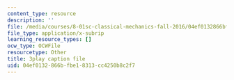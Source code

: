 ```yaml
---
content_type: resource
description: ''
file: /media/courses/8-01sc-classical-mechanics-fall-2016/04ef0132866bfbe18313cc4250b8c2f7_63U4_OxohOw.srt
file_type: application/x-subrip
learning_resource_types: []
ocw_type: OCWFile
resourcetype: Other
title: 3play caption file
uid: 04ef0132-866b-fbe1-8313-cc4250b8c2f7
---
```

